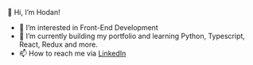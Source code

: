 👋 Hi, I’m Hodan!
- 👀 I’m interested in Front-End Development
- 🌱 I’m currently building my portfolio and learning Python, Typescript, React, Redux and more.
- 📫 How to reach me via <a href="https://www.linkedin.com/in/hodanmoh" target="_blank" rel="noreferrer">LinkedIn</a> 

<!---
hodanmohamed/hodanmohamed is a ✨ special ✨ repository because its `README.md` (this file) appears on your GitHub profile.
You can click the Preview link to take a look at your changes.
--->
